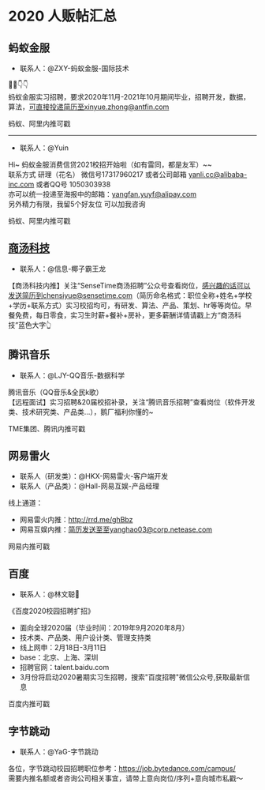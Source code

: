 # 2020 人贩帖汇总

## 蚂蚁金服

* 联系人：@ZXY-蚂蚁金服-国际技术 

📢📢👇👇  
蚂蚁金服实习招聘，要求2020年11月-2021年10月期间毕业，招聘开发，数据，算法，可直接投递简历至xinyue.zhong@antfin.com

蚂蚁、阿里内推可戳

***

* 联系人：@Yuin 

Hi~ 蚂蚁金服消费信贷2021校招开始啦（如有雷同，都是友军）~~  
联系方式 研理（花名） 微信号17317960217 或者公司邮箱 yanli.cc@alibaba-inc.com 或者QQ号 1050303938  
亦可以统一投递至海报中的邮箱：yangfan.yuyf@alipay.com   
另外精力有限，我留5个好友位 可以加我咨询

蚂蚁、阿里内推可戳

## [商汤科技](sensetime.md)

* 联系人：@信息-椰子霸王龙 

【商汤科技内推】关注“SenseTime商汤招聘”公众号查看岗位，感兴趣的话可以发送简历到chensiyue@sensetime.com（简历命名格式：职位全称+姓名+学校+学历+联系方式）实习校招均可，有研发、算法、产品、策划、hr等等岗位。早餐免费，每日零食，实习生时薪+餐补+房补，更多薪酬详情请戳上方“商汤科技”蓝色大字👆 


## 腾讯音乐

* 联系人：@LJY-QQ音乐-数据科学

腾讯音乐（QQ音乐&全民k歌）  
【远程面试】实习招聘&20届校招补录，关注“腾讯音乐招聘”查看岗位（软件开发类、技术研究类、产品类…），鹅厂福利你懂的~

TME集团、腾讯内推可戳

## 网易雷火

* 联系人（研发类）：@HKX-网易雷火-客户端开发 
* 联系人（产品类）：@Hall-网易互娱-产品经理 


线上通道：
- 网易雷火内推：http://rrd.me/ghBbz
- 网易互娱内推：简历发送至至yanghao03@corp.netease.com

网易内推可戳

## 百度

* 联系人：@林文聪🐳

《百度2020校园招聘扩招》
* 面向全球2020届（毕业时间：2019年9月2020年8月）
* 技术类、产品类、用户设计类、管理支持类
* 线上网申：2月18日-3月11日
* base：北京、上海、深圳
* 招聘官网：talent.baidu.com 
* 3月份将启动2020暑期实习生招聘，搜索"百度招聘"微信公众号,获取最新信息

百度内推可戳

## 字节跳动

* 联系人：@YaG-字节跳动

各位，字节跳动校园招聘职位参考：https://job.bytedance.com/campus/  
需要内推名额或者咨询公司相关事宜，请带上意向岗位/序列+意向城市私戳～

